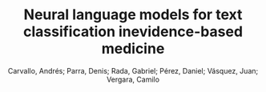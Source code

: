 ---
paperId: 62
author: Carvallo, Andrés; Parra, Denis; Rada, Gabriel; Pérez, Daniel; Vásquez, Juan;  Vergara, Camilo 
publicationauthor: Carvallo, A. et al.
title: Neural language models for text classification inevidence-based medicine
pdf: carvallo_longPresentation_62.pdf
poster: carvallo_longPresentation_62.png
alt: --
type: Oral
topic: Machine Learning
link: https://doi.org/10.52591/lxai202012126
conference: neurips
year: 2020
tags: neurips-2020
location: Virtual
---